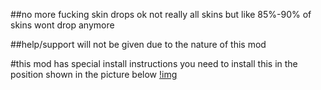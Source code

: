 ##no more fucking skin drops
		ok not really all skins but like 85%-90% of skins wont drop anymore
		
##help/support will not be given due to the nature of this mod

#this mod has special install instructions
 you need to install this in the position shown in the picture below
[!img](https://i.imgur.com/RZ7Fc6I.png)